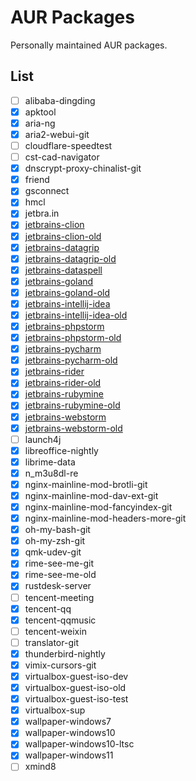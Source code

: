 # AUR Packages

Personally maintained AUR packages.

## List

- [ ] alibaba-dingding
- [X] apktool
- [X] aria-ng
- [X] aria2-webui-git
- [ ] cloudflare-speedtest
- [ ] cst-cad-navigator
- [X] dnscrypt-proxy-chinalist-git
- [X] friend
- [X] gsconnect
- [X] hmcl
- [X] jetbra.in
- [X] [jetbrains-clion]
- [x] [jetbrains-clion-old]
- [X] [jetbrains-datagrip]
- [x] [jetbrains-datagrip-old]
- [X] [jetbrains-dataspell]
- [X] [jetbrains-goland]
- [x] [jetbrains-goland-old]
- [X] [jetbrains-intellij-idea]
- [x] [jetbrains-intellij-idea-old]
- [X] [jetbrains-phpstorm]
- [x] [jetbrains-phpstorm-old]
- [X] [jetbrains-pycharm]
- [x] [jetbrains-pycharm-old]
- [X] [jetbrains-rider]
- [x] [jetbrains-rider-old]
- [X] [jetbrains-rubymine]
- [x] [jetbrains-rubymine-old]
- [X] [jetbrains-webstorm]
- [x] [jetbrains-webstorm-old]
- [ ] launch4j
- [x] libreoffice-nightly
- [X] librime-data
- [X] n_m3u8dl-re
- [X] nginx-mainline-mod-brotli-git
- [X] nginx-mainline-mod-dav-ext-git
- [X] nginx-mainline-mod-fancyindex-git
- [X] nginx-mainline-mod-headers-more-git
- [X] oh-my-bash-git
- [X] oh-my-zsh-git
- [X] qmk-udev-git
- [X] rime-see-me-git
- [X] rime-see-me-old
- [X] rustdesk-server
- [ ] tencent-meeting
- [X] tencent-qq
- [X] tencent-qqmusic
- [ ] tencent-weixin
- [ ] translator-git
- [x] thunderbird-nightly
- [X] vimix-cursors-git
- [x] virtualbox-guest-iso-dev
- [x] virtualbox-guest-iso-old
- [x] virtualbox-guest-iso-test
- [X] virtualbox-sup
- [X] wallpaper-windows7
- [X] wallpaper-windows10
- [X] wallpaper-windows10-ltsc
- [X] wallpaper-windows11
- [ ] xmind8

[jetbrains-clion]: https://github.com/kitty-panics/aur-jetbrains-ide/tree/master/jetbrains-clion
[jetbrains-clion-old]: https://github.com/kitty-panics/aur-jetbrains-ide/tree/master/jetbrains-clion-old
[jetbrains-datagrip]: https://github.com/kitty-panics/aur-jetbrains-ide/tree/master/jetbrains-datagrip
[jetbrains-datagrip-old]: https://github.com/kitty-panics/aur-jetbrains-ide/tree/master/jetbrains-datagrip-old
[jetbrains-dataspell]: https://github.com/kitty-panics/aur-jetbrains-ide/tree/master/jetbrains-dataspell
[jetbrains-goland]: https://github.com/kitty-panics/aur-jetbrains-ide/tree/master/jetbrains-goland
[jetbrains-goland-old]: https://github.com/kitty-panics/aur-jetbrains-ide/tree/master/jetbrains-goland-old
[jetbrains-intellij-idea]: https://github.com/kitty-panics/aur-jetbrains-ide/tree/master/jetbrains-intellij-idea
[jetbrains-intellij-idea-old]: https://github.com/kitty-panics/aur-jetbrains-ide/tree/master/jetbrains-intellij-idea-old
[jetbrains-phpstorm]: https://github.com/kitty-panics/aur-jetbrains-ide/tree/master/jetbrains-phpstorm
[jetbrains-phpstorm-old]: https://github.com/kitty-panics/aur-jetbrains-ide/tree/master/jetbrains-phpstorm-old
[jetbrains-pycharm]: https://github.com/kitty-panics/aur-jetbrains-ide/tree/master/jetbrains-pycharm
[jetbrains-pycharm-old]: https://github.com/kitty-panics/aur-jetbrains-ide/tree/master/jetbrains-pycharm-old
[jetbrains-rider]: https://github.com/kitty-panics/aur-jetbrains-ide/tree/master/jetbrains-rider
[jetbrains-rider-old]: https://github.com/kitty-panics/aur-jetbrains-ide/tree/master/jetbrains-rider-old
[jetbrains-rubymine]: https://github.com/kitty-panics/aur-jetbrains-ide/tree/master/jetbrains-rubymine
[jetbrains-rubymine-old]: https://github.com/kitty-panics/aur-jetbrains-ide/tree/master/jetbrains-rubymine-old
[jetbrains-webstorm]: https://github.com/kitty-panics/aur-jetbrains-ide/tree/master/jetbrains-webstorm
[jetbrains-webstorm-old]: https://github.com/kitty-panics/aur-jetbrains-ide/tree/master/jetbrains-webstorm-old
